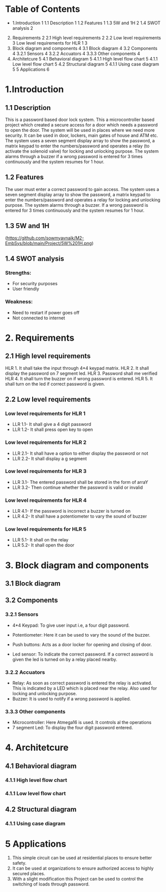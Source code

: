 # Table of Contents
* 1.Introduction	1
1.1 Description	1
1.2 Features	1
1.3 5W and 1H	2
1.4 SWOT analysis	2
2. Requirements	2
2.1 High level requirements	2
2.2 Low level requirements	3
Low level requirements for HLR 1	3
3. Block diagram and components	4
3.1 Block diagram	4
3.2 Components	4
3.2.1 Sensors	4
3.2.2 Accuators	4
3.3.3 Other components	4
4. Architetcure	5
4.1 Behavioral diagram	5
4.1.1 High level flow chart	5
4.1.1 Low level flow chart	5
4.2 Structural diagram	5
4.1.1 Using case diagram	5
5 Applications	6


# 1.Introduction
## 1.1 Description
This is a password based door lock system. This a microcontroller based project which created a secure access for a door which needs a password to open the door. The system will be used in places where we need more security. It can be used in door, lockers, main gates of house and ATM etc. The system uses a seven segment display array to show the password, a matrix keypad to enter the numbers/password and operates a relay (to activate the solenoid valve) for locking and unlocking purpose. The system alarms through a buzzer if a wrong password is entered for 3 times continuously and the system resumes for 1 hour.
## 1.2 Features
The user must enter a correct password to gain access.
The system uses a seven segment display array to show the password, a matrix keypad to enter the numbers/password and operates a relay for locking and unlocking purpose. 
The system alarms through a buzzer.
If a wrong password is entered for 3 times continuously and the system resumes for 1 hour.
## 1.3 5W and 1H
 (https://github.com/sowmyavnaik/M2-EmbSys/blob/main/Project/5W%201H.png)

## 1.4 SWOT analysis
### Strengths:
* For security purposes
* User friendly
### Weakness:
* Need to restart if power goes off
* Not connected to internet



# 2. Requirements
## 2.1 High level requirements
HLR 1. It shall take the input through 4*4 keypad matrix.
HLR 2. It shall display the password on 7 segment led.
HLR 3. Password shall me verified
HLR 4. It shall turn the buzzer on if wrong password is entered.
HLR 5. It shall turn on the led if correct password is given.

## 2.2 Low level requirements
### Low level requirements for HLR 1
* LLR 1.1- It shall give a 4 digit password
* LLR 1.2- It shall press open key to open

### Low level requirements for HLR 2
* LLR 2.1- It shall have a option to either display the password or not
* LLR 2.2- It shall display a g segment

### Low level requirements for HLR 3
* LLR 3.1- The entered password shall be stored in the form of arraY 
* LLR 3.2- Then continue whether the password is valid or invalid

### Low level requirements for HLR 4
* LLR 4.1- If the password is incorrect a buzzer is turned on 
* LLR 4.2- It shall have a potentiometer to vary the sound of buzzer

### Low level requirements for HLR 5
* LLR 5.1- It shall on the relay
* LLR 5.2- It shall open the door

# 3. Block diagram and components
## 3.1 Block diagram
 
## 3.2 Components
### 3.2.1 Sensors
* 4*4 Keypad: To give user input i.e, a four digit password.

* Potentiometer: Here it can be used to vary the sound of the buzzer.

* Push buttons: Acts as a door locker for opening and closing of door.

* Led sensor: To indicate the correct password. If a correct assword is given the led is turned on by a relay placed nearby.

### 3.2.2 Accuators
* Relay: As soon as correct password is entered the relay is activated. This is indicated by a LED which is placed near the relay. Also used for locking and unlocking purpose.
* Buzzer: It is used to notify if a wrong password is applied.
### 3.3.3 Other components
* Microcontroller: Here Atmega16 is used. It controls al the operations
* 7 segment Led: To display the four digit password entered.

# 4. Architetcure
## 4.1 Behavioral diagram
### 4.1.1 High level flow chart 
 
### 4.1.1 Low level flow chart 
 


## 4.2 Structural diagram
### 4.1.1 Using case diagram

 
# 5 Applications
1. This simple circuit can be used at residential places to ensure better safety.
2. It can be used at organizations to ensure authorized access to highly secured places.
3. With a slight modification this Project can be used to control the switching of loads through password.

